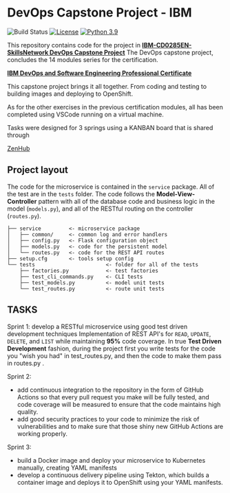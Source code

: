 # DevOps Capstone Project - IBM
![Build Status](https://github.com/opsabarsec/devops-capstone-project/actions/workflows/ci-build.yaml/badge.svg)
[![License](https://img.shields.io/badge/License-Apache%202.0-blue.svg)](https://opensource.org/licenses/Apache-2.0)
[![Python 3.9](https://img.shields.io/badge/Python-3.9-green.svg)](https://shields.io/)

This repository contains code for the project in [**IBM-CD0285EN-SkillsNetwork DevOps Capstone Project**](https://www.coursera.org/learn/devops-capstone-project?specialization=devops-and-software-engineering) 
The DevOps capstone project, concludes the 14 modules series for the certification. 

[**IBM DevOps and Software Engineering Professional Certificate**](https://www.coursera.org/professional-certificates/devops-and-software-engineering)

This capstone project brings it all together. From coding and testing to building images and deploying to OpenShift.


As for the other exercises in the previous certification modules, all has been completed using VSCode running on a virtual machine. 

Tasks were designed for 3 springs using a KANBAN board that is shared through

[ZenHub](https://www.zenhub.com/)

## Project layout

The code for the microservice is contained in the `service` package. All of the test are in the `tests` folder. The code follows the **Model-View-Controller** pattern with all of the database code and business logic in the model (`models.py`), and all of the RESTful routing on the controller (`routes.py`).

```text
├── service         <- microservice package
│   ├── common/     <- common log and error handlers
│   ├── config.py   <- Flask configuration object
│   ├── models.py   <- code for the persistent model
│   └── routes.py   <- code for the REST API routes
├── setup.cfg       <- tools setup config
└── tests                       <- folder for all of the tests
    ├── factories.py            <- test factories
    ├── test_cli_commands.py    <- CLI tests
    ├── test_models.py          <- model unit tests
    └── test_routes.py          <- route unit tests
```

## TASKS

Sprint 1: develop a RESTful microservice using good test driven development techniques
Implementation of REST API's for `READ`, `UPDATE`, `DELETE`, and `LIST` while maintaining **95%** code coverage. In true **Test Driven Development** fashion, during the project first you write tests for the code you "wish you had" in test_routes.py, and then the code to make them pass in routes.py .

Sprint 2: 
- add continuous integration to the repository in the form of GitHub Actions so that every pull request you make will be fully tested, and code coverage will be measured to ensure that the code maintains high quality. 
- add good security practices to your code to minimize the risk of vulnerabilities and to make sure that those shiny new GitHub Actions are working properly.

Sprint 3: 
- build a Docker image and deploy your microservice to Kubernetes manually, creating YAML manifests
- develop a continuous delivery pipeline using Tekton, which builds a container image and deploys it to OpenShift using your YAML manifests. 




